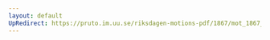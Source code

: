 ```yaml
---
layout: default
UpRedirect: https://pruto.im.uu.se/riksdagen-motions-pdf/1867/mot_1867__ak__95/mot_1867__ak__95-002.pdf
---
```

